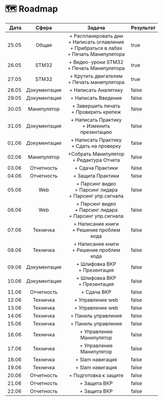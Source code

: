 # 🗺 Roadmap

<table><thead><tr><th align="right">Дата</th><th align="center">Сфера</th><th align="center">Задача</th><th data-type="checkbox">Результат</th></tr></thead><tbody><tr><td align="right">25.05</td><td align="center">Общая</td><td align="center">+ Распланировать дни<br>+ Написать оглавление<br>+ Прибраться в лабах<br>+ Печать Манипулятора</td><td>true</td></tr><tr><td align="right">26.05</td><td align="center">STM32</td><td align="center">+ Видео-уроки STM32<br>+ Печать Манипулятора</td><td>true</td></tr><tr><td align="right">27.05</td><td align="center">STM32</td><td align="center">+ Крутить двигателем<br>+ Печать манипулятора</td><td>true</td></tr><tr><td align="right">28.05</td><td align="center">Документация</td><td align="center">+ Написать Аналитику</td><td>false</td></tr><tr><td align="right">29.05</td><td align="center">Документация</td><td align="center">+ Написать Введение </td><td>false</td></tr><tr><td align="right">30.05</td><td align="center">Манипулятор</td><td align="center">+ Завершить печать<br>+ Проверить крепеж</td><td>false</td></tr><tr><td align="right">31.05</td><td align="center">Документация</td><td align="center">+ Написать Практику<br>+ Изменить презентацию</td><td>false</td></tr><tr><td align="right">01.06</td><td align="center"> Документация</td><td align="center">+ Написать Практику<br>+ Сдать на проверку</td><td>false</td></tr><tr><td align="right">02.06</td><td align="center">Манипулятор</td><td align="center">+Собрать Манипулятор<br>+ Редактура Отчета</td><td>false</td></tr><tr><td align="right">03.06</td><td align="center">Отчетность</td><td align="center">+ Сдача Практики</td><td>false</td></tr><tr><td align="right">04.06</td><td align="center">Отчетность</td><td align="center">+ Защита Практики</td><td>false</td></tr><tr><td align="right">05.06</td><td align="center">Web</td><td align="center">+ Парсинг видео<br>+ Парсинг лидара<br>+ Парсинг упр.сигнала</td><td>false</td></tr><tr><td align="right">06.06</td><td align="center">Web</td><td align="center">+ Парсинг видео<br>+ Парсинг лидара<br>+ Парсинг упр.сигнала</td><td>false</td></tr><tr><td align="right">07.06</td><td align="center">Техничка</td><td align="center">+ Написание книги<br>+ Решение проблем кода</td><td>false</td></tr><tr><td align="right">08.06</td><td align="center">Техничка</td><td align="center">+ Написание книги<br>+ Решение проблем кода</td><td>false</td></tr><tr><td align="right">09.06</td><td align="center">Документация</td><td align="center">+ Шлифовка ВКР<br>+ Презентация</td><td>false</td></tr><tr><td align="right">10.06</td><td align="center">Документация</td><td align="center">+ Шлифовка ВКР<br>+ Презентация</td><td>false</td></tr><tr><td align="right">11.06</td><td align="center">Отчетность</td><td align="center">+ Сдача ВКР</td><td>false</td></tr><tr><td align="right">12.06</td><td align="center">Техничка</td><td align="center">+ Управление web</td><td>false</td></tr><tr><td align="right">13.06</td><td align="center">Техничка </td><td align="center">+ Управление web</td><td>false</td></tr><tr><td align="right">14.06</td><td align="center">Техничка</td><td align="center">+ Панель управления</td><td>false</td></tr><tr><td align="right">15.06</td><td align="center">Техничка </td><td align="center">+ Панель управления</td><td>false</td></tr><tr><td align="right">16.06</td><td align="center">Техничка </td><td align="center">+ Управление Манипулятор</td><td>false</td></tr><tr><td align="right">17.06</td><td align="center">Техничка </td><td align="center">+ Управление Манипулятор</td><td>false</td></tr><tr><td align="right">18.06</td><td align="center">Техничка </td><td align="center">+ Slam навигация</td><td>false</td></tr><tr><td align="right">19.06</td><td align="center">Техничка </td><td align="center">+ Slam навигация</td><td>false</td></tr><tr><td align="right">20.06</td><td align="center">Отчетность</td><td align="center">+ Подготовка к защите</td><td>false</td></tr><tr><td align="right">21.06</td><td align="center">Отчетность</td><td align="center">+ Защита ВКР</td><td>false</td></tr><tr><td align="right">22.06</td><td align="center">Отчетность</td><td align="center">+ Защита ВКР</td><td>false</td></tr></tbody></table>
